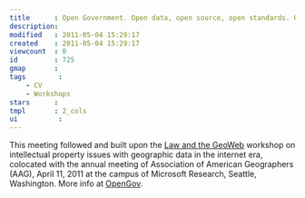 ```yaml
---
title      : Open Government. Open data, open source, open standards. Open Source GIS Conference, University of Nottingham, Nottingham, UK
description: 
modified   : 2011-05-04 15:29:17
created    : 2011-05-04 15:29:17
viewcount  : 0
id         : 725
gmap       : 
tags        :
    - CV
    - Workshops
stars      : 
tmpl       : 2_cols
ui			: 
---
```


This meeting followed and built upon the [Law and the GeoWeb](http://punkish.org/geoweb/index.html) workshop on intellectual property issues with geographic data in the internet era, colocated with the annual meeting of Association of American Geographers (AAG), April 11, 2011 at the campus of Microsoft Research, Seattle, Washington. More info at [OpenGov](http://punkish.org/opengov/index.html).
